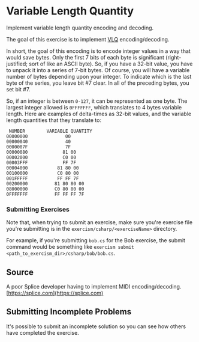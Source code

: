 # Variable Length Quantity

Implement variable length quantity encoding and decoding.

The goal of this exercise is to implement [VLQ](https://en.wikipedia.org/wiki/Variable-length_quantity) encoding/decoding.

In short, the goal of this encoding is to encode integer values in a way that would save bytes.
Only the first 7 bits of each byte is significant (right-justified; sort of like an ASCII byte). 
So, if you have a 32-bit value, you have to unpack it into a series of 7-bit bytes. 
Of course, you will have a variable number of bytes depending upon your integer. 
To indicate which is the last byte of the series, you leave bit #7 clear.
In all of the preceding bytes, you set bit #7. 

So, if an integer is between `0-127`, it can be represented as one byte. 
The largest integer allowed is `0FFFFFFF`, which translates to 4 bytes variable length. 
Here are examples of delta-times as 32-bit values, and the variable length quantities that they translate to:


```
 NUMBER        VARIABLE QUANTITY
00000000              00
00000040              40
0000007F              7F
00000080             81 00
00002000             C0 00
00003FFF             FF 7F
00004000           81 80 00
00100000           C0 80 00
001FFFFF           FF FF 7F
00200000          81 80 80 00
08000000          C0 80 80 00
0FFFFFFF          FF FF FF 7F
```

### Submitting Exercises

Note that, when trying to submit an exercise, make sure you're exercise file you're submitting is in the `exercism/csharp/<exerciseName>` directory.

For example, if you're submitting `bob.cs` for the Bob exercise, the submit command would be something like `exercism submit <path_to_exercism_dir>/csharp/bob/bob.cs`.

## Source

A poor Splice developer having to implement MIDI encoding/decoding. [https://splice.com](https://splice.com)

## Submitting Incomplete Problems
It's possible to submit an incomplete solution so you can see how others have completed the exercise.

